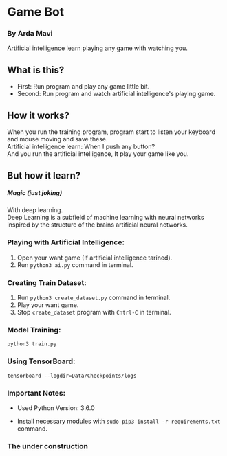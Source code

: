 # Game Bot
### By Arda Mavi

Artificial intelligence learn playing any game with watching you.

## What is this?
- First: Run program and play any game little bit.
- Second: Run program and watch artificial intelligence's playing game.

## How it works?
When you run the training program, program start to listen your keyboard and mouse moving and save these.<br>
Artificial intelligence learn: When I push any button?<br/>
And you run the artificial intelligence, It play your game like you.

## But how it learn?
##### Magic (just joking)
With deep learning.<br/>
Deep Learning is a subfield of machine learning with neural networks inspired by the structure of the brains artificial neural networks.

### Playing with Artificial Intelligence:
1. Open your want game (If artificial intelligence tarined).
2. Run `python3 ai.py` command in terminal.

### Creating Train Dataset:
1. Run `python3 create_dataset.py` command in terminal.
2. Play your want game.
3. Stop `create_dataset` program with `Cntrl-C` in terminal.

### Model Training:
`python3 train.py`

### Using TensorBoard:
`tensorboard --logdir=Data/Checkpoints/logs`

### Important Notes:
- Used Python Version: 3.6.0

- Install necessary modules with `sudo pip3 install -r requirements.txt` command.

### The under construction
